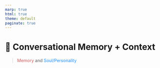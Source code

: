 ```yaml
---
marp: true
html: true
theme: default
paginate: true
---
```

<style>
.dodgerblue {
  color: dodgerblue;
}
.indianred {
  color: indianred;
}
</style>
# 🤖 Conversational Memory + Context
> <span class="indianred">Memory</span> and <span class="dodgerblue">Soul/Personality</span> 